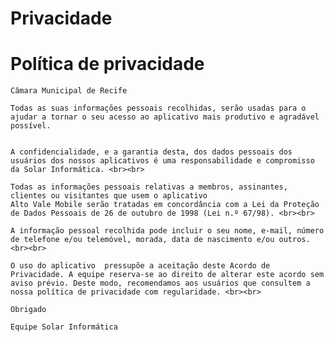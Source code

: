 # Privacidade
# Política de privacidade
    Câmara Municipal de Recife
 
    Todas as suas informações pessoais recolhidas, serão usadas para o ajudar a tornar o seu acesso ao aplicativo mais produtivo e agradável possível.
    
    
    A confidencialidade, e a garantia desta, dos dados pessoais dos usuários dos nossos aplicativos é uma responsabilidade e compromisso da Solar Informática. <br><br>
    
    Todas as informações pessoais relativas a membros, assinantes, clientes ou visitantes que usem o aplicativo 
    Alto Vale Mobile serão tratadas em concordância com a Lei da Proteção de Dados Pessoais de 26 de outubro de 1998 (Lei n.º 67/98). <br><br>
    
    A informação pessoal recolhida pode incluir o seu nome, e-mail, número de telefone e/ou telemóvel, morada, data de nascimento e/ou outros.<br><br>
    
    O uso do aplicativo  pressupõe a aceitação deste Acordo de Privacidade. A equipe reserva-se ao direito de alterar este acordo sem aviso prévio. Deste modo, recomendamos aos usuários que consultem a nossa política de privacidade com regularidade. <br><br>
    
    Obrigado
    
    Equipe Solar Informática

